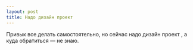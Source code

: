 ```yaml
---
layout: post 
title: Надо дизайн проект  
--- 
```

Привык все делать самостоятельно, но сейчас надо дизайн проект , а куда обратиться — не знаю.